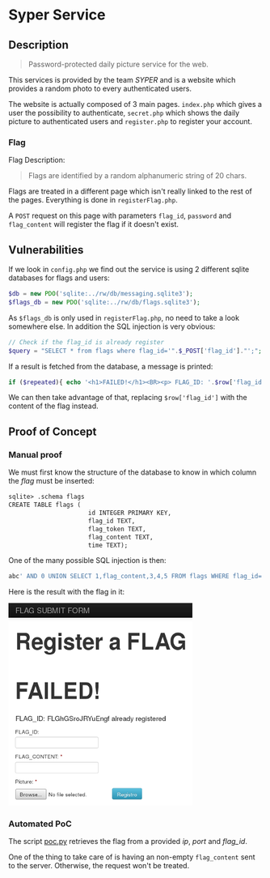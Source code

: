 # Syper Service

## Description

> Password-protected daily picture service for the web.

This services is provided by the team *SYPER* and is a website which provides
a random photo to every authenticated users.

The website is actually composed of 3 main pages. `index.php` which gives a
user the possibility to authenticate, `secret.php` which shows the daily
picture to authenticated users and `register.php` to register your account.

### Flag

Flag Description:

> Flags are identified by a random alphanumeric string of 20 chars.

Flags are treated in a different page which isn't really linked to the rest of
the pages. Everything is done in `registerFlag.php`.

A `POST` request on this page with parameters `flag_id`, `password` and
`flag_content` will register the flag if it doesn't exist.


## Vulnerabilities

If we look in `config.php` we find out the service is using 2 different
sqlite databases for flags and users:

```php
$db = new PDO('sqlite:../rw/db/messaging.sqlite3');
$flags_db = new PDO('sqlite:../rw/db/flags.sqlite3');
```

As `$flags_db` is only used in `registerFlag.php`, no need to take a look
somewhere else. In addition the SQL injection is very obvious:

```php
// Check if the flag_id is already register
$query = "SELECT * from flags where flag_id='".$_POST['flag_id']."';";
```

If a result is fetched from the database, a message is printed:

```php
if ($repeated){ echo '<h1>FAILED!</h1><BR><p> FLAG_ID: '.$row['flag_id'].' already registered<BR>';}
```

We can then take advantage of that, replacing `$row['flag_id']` with the
content of the flag instead.

## Proof of Concept

### Manual proof

We must first know the structure of the database to know in which column
the *flag* must be inserted: 

```
sqlite> .schema flags
CREATE TABLE flags (
                      id INTEGER PRIMARY KEY, 
                      flag_id TEXT,
                      flag_token TEXT,
                      flag_content TEXT, 
                      time TEXT);

```

One of the many possible SQL injection is then:

```sql
abc' AND 0 UNION SELECT 1,flag_content,3,4,5 FROM flags WHERE flag_id='XXX' AND ''='
```

Here is the result with the flag in it:

![SQLi Result with flag][sqli]


### Automated PoC

The script [poc.py][poc] retrieves the flag from a provided *ip*, *port* and
*flag_id*.

One of the thing to take care of is having an non-empty `flag_content` sent to
the server. Otherwise, the request won't be treated.



[sqli]: assets/sqli_result.png
[poc]: poc.py
